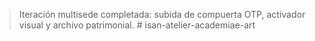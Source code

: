 > Iteración multisede completada: subida de compuerta OTP, activador visual y archivo patrimonial. # isan-atelier-academiae-art
